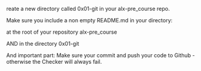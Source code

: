 reate a new directory called 0x01-git in your alx-pre_course repo.



Make sure you include a non empty README.md in your directory:



at the root of your repository alx-pre_course

AND in the directory 0x01-git

And important part: Make sure your commit and push your code to Github - otherwise the Checker will always fail.
